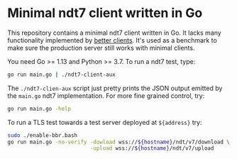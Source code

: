 # Minimal ndt7 client written in Go

This repository contains a minimal ndt7 client written in Go. It lacks many
functionality implemented by [better clients](
https://github.com/m-lab/ndt7-client-go). It's used as a benchmark to make
sure the production server still works with minimal clients.

You need Go >= 1.13 and Python >= 3.7. To run a ndt7 test, type:

```bash
go run main.go | ./ndt7-client-aux
```

The `./ndt7-clien-aux` script just pretty prints the JSON output emitted by
the `main.go` ndt7 implementation. For more fine grained control, try:

```bash
go run main.go -help
```

To run a TLS test towards a test server deployed at `${address}` try:

```bash
sudo ./enable-bbr.bash
go run main.go -no-verify -dowload wss://${hostname}/ndt/v7/download \
                          -upload wss://${hostname}/ndt/v7/upload
```

